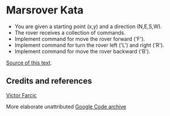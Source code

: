 # Marsrover Kata

- You are given a starting point (x,y) and a direction (N,E,S,W).
- The rover receives a collection of commands.
- Implement command for move the rover forward ('F').
- Implement command for turn the rover left ('L') and right ('R').
- Implement command for move the rover backward ('B').

[Source of this text](https://kata-log.rocks/mars-rover-kata).

## Credits and references
[Victor Farcic](https://technologyconversations.com/2014/10/17/java-tutorial-through-katas-mars-rover/)

More elaborate unattributed [Google Code archive](https://code.google.com/archive/p/marsrovertechchallenge/)